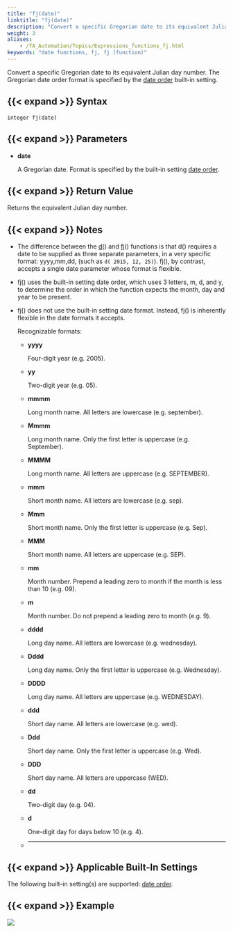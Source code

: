 ```yaml
--- 
title: "fj(date)"
linktitle: "fj(date)"
description: "Convert a specific Gregorian date to its equivalent Julian day number."
weight: 3
aliases: 
    - /TA_Automation/Topics/Expressions_functions_fj.html
keywords: "date functions, fj, fj (function)"
---
```


Convert a specific Gregorian date to its equivalent Julian day number. The Gregorian date order format is specified by the [date order](/automation-guide/action-based-testing-language/built-in-settings/date-time-settings/date-order) built-in setting.

## {{< expand >}} Syntax

`integer fj(date)`

## {{< expand >}} Parameters

-   **date**

    A Gregorian date. Format is specified by the built-in setting [date order](/automation-guide/action-based-testing-language/built-in-settings/date-time-settings/date-order).


## {{< expand >}} Return Value

Returns the equivalent Julian day number.

## {{< expand >}} Notes

-   The difference between the [d](/automation-guide/action-based-testing-language/the-test-language/functions/date-functions/d-yyyy-mm-dd)\(\) and [fj](/automation-guide/action-based-testing-language/the-test-language/functions/date-functions/fj-date)\(\) functions is that d\(\) requires a date to be supplied as three separate parameters, in a very specific format: yyyy,mm,dd, \(such as `d( 2015, 12, 25)`\). fj\(\), by contrast, accepts a single date parameter whose format is flexible.
-   fj\(\) uses the built-in setting date order, which uses 3 letters, m, d, and y, to determine the order in which the function expects the month, day and year to be present.
-   fj\(\) does not use the built-in setting date format. Instead, fj\(\) is inherently flexible in the date formats it accepts.

    Recognizable formats:

    -   **yyyy**

        Four-digit year \(e.g. 2005\).

    -   **yy**

        Two-digit year \(e.g. 05\).

    -   **mmmm**

        Long month name. All letters are lowercase \(e.g. september\).

    -   **Mmmm**

        Long month name. Only the first letter is uppercase \(e.g. September\).

    -   **MMMM**

        Long month name. All letters are uppercase \(e.g. SEPTEMBER\).

    -   **mmm**

        Short month name. All letters are lowercase \(e.g. sep\).

    -   **Mmm**

        Short month name. Only the first letter is uppercase \(e.g. Sep\).

    -   **MMM**

        Short month name. All letters are uppercase \(e.g. SEP\).

    -   **mm**

        Month number. Prepend a leading zero to month if the month is less than 10 \(e.g. 09\).

    -   **m**

        Month number. Do not prepend a leading zero to month \(e.g. 9\).

    -   **dddd**

        Long day name. All letters are lowercase \(e.g. wednesday\).

    -   **Dddd**

        Long day name. Only the first letter is uppercase \(e.g. Wednesday\).

    -   **DDDD**

        Long day name. All letters are uppercase \(e.g. WEDNESDAY\).

    -   **ddd**

        Short day name. All letters are lowercase \(e.g. wed\).

    -   **Ddd**

        Short day name. Only the first letter is uppercase \(e.g. Wed\).

    -   **DDD**

        Short day name. All letters are uppercase \(WED\).

    -   **dd**

        Two-digit day \(e.g. 04\).

    -   **d**

        One-digit day for days below 10 \(e.g. 4\).

    -   ****

## {{< expand >}} Applicable Built-In Settings

The following built-in setting\(s\) are supported: [date order](/automation-guide/action-based-testing-language/built-in-settings/date-time-settings/date-order).

## {{< expand >}} Example

![](/images/TA_Automation/Images/automationguide_datefunction13.png)




